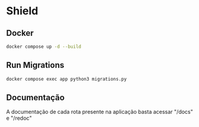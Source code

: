 # Shield

## Docker 
```sh
docker compose up -d --build
```

## Run Migrations
```sh
docker compose exec app python3 migrations.py
```

## Documentação
A documentação de cada rota presente na aplicação basta acessar "/docs" e "/redoc"